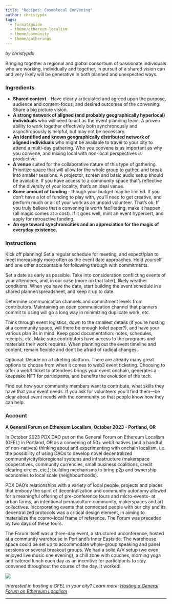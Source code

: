```yaml
---
title: "Recipes: Cosmolocal Convening"
author: christypdx
tags:
  - format/guide
  - theme/ethereum-localism
  - theme/community
  - theme/gatherings
---
```

*by christypdx*

Bringing together a regional and global consortium of passionate individuals who are working, individually and together, in pursuit of a shared vision can and very likely will be generative in both planned and unexpected ways.

### Ingredients

- **Shared context** - Have clearly articulated and agreed upon the purpose, audience and content-focus, and desired outcomes of the convening. Share a big picture vision.
- **A strong network of aligned (and probably geographically hyperlocal) individuals** who will need to act as the event planning team. A proven ability to work together effectively both synchronously and asynchronously is helpful, but may not be necessary.
- **An identified and known geographically distributed network of aligned individuals** who might be available to travel to your city to attend a multi-day gathering. Who you convene is as important as why you convene, and mixing local with non-local perspectives is productive.
- **A venue** suited for the collaborative nature of this type of gathering. Prioritize space that will allow for the whole group to gather, and break into smaller sessions. A projector, screen and basic audio setup should be available. If you have access to a community space that’s reflective of the diversity of your locality, that’s an ideal venue.
- **Some amount of funding** - though your budget may be limited. If you don’t have a lot of funding to play with, you’ll need to get creative, and perform much or all of your work as an unpaid volunteer. That’s ok. If you truly believe that a convening is worth facilitating, make it happen (all magic comes at a cost). If it goes well, mint an event hypercert, and apply for retroactive funding.
- **An eye toward synchronicities and an appreciation for the magic of everyday existence.**

### Instructions

Kick off planning! Set a regular schedule for meeting, and expect/plan to meet increasingly more often as the event date approaches. Hold yourself and one other accountable for following through with commitments.

Set a date as early as possible. Take into consideration conflicting events of your attendees, and, in our case (more on that later), likely weather conditions. When you have the date, start building the event schedule in a shared planner/spreadsheet, and keep it up to date.

Determine communication channels and commitment levels from contributors. Maintaining an open communication channel that planners commit to using will go a long way in minimizing duplicate work, etc.

Think through event logistics, down to the smallest details (if you’re hosting at a community space, will there be enough toilet paper?), and have your various plan Bs in mind. Keep good documentation: notes, schedules, receipts, etc. Make sure contributors have access to the programs and materials their work requires. When planning out the event timeline and content, remain flexible and don’t be afraid of radical changes.

Optional: Decide on a ticketing platform. There are already many great options to choose from when it comes to web3 event ticketing. Choosing to offer a web3 ticket to attendees brings your event onchain, generates a keepsake NFT for participants, and benefits the evolution of the tech.

Find out how your community members want to contribute, what skills they have that your event needs. If you ask for volunteers you’ll find them—be clear about event needs with the community so that people know how they can help.

### Account

**A General Forum on Ethereum Localism, October 2023 - Portland, OR**

In October 2023 PDX DAO put on the General Forum on Ethereum Localism (GFEL) in Portland, OR as a convening of 50+ web3 natives (and a handful of non-natives) thinking about and experimenting with onchain localism, i.e. the possibility of using DAOs to develop novel decentralized community/city/bioregional systems and infrastructure (makerspace cooperatives, community currencies, small business coalitions, credit clearing circles, etc.); building mechanisms to bring p2p and ownership economies to local scale (neighbourhoods).

PDX DAO’s relationships with a variety of local people, projects and places that embody the spirit of decentralization and community autonomy allowed for a meaningful offering of pre-conference tours and micro-events- at urban farms, an intentional permaculture community, makerspaces and art collectives. Incorporating events that connected people with our city and its decentralized protocols was a critical design element, in aiming to materialize the cosmo-local frame of reference. The Forum was preceded by two days of these tours.

The Forum itself was a three-day event, a structured unconference, hosted at a community warehouse in Portland’s Inner Eastside. The warehouse space could be set up to accommodate whole-group speaking and panel sessions or several breakout groups. We had a solid A/V setup (we even enjoyed live music one evening), a chill zone with couches, morning yoga and catered lunch each day as an incentive for participants to stay convened throughout the course of the day. It worked!

![](assets/gfel23-end.png)

I*nterested in hosting a GFEL in your city? Learn more: [Hosting a General Forum on Ethereum Localism](Hosting-a-GFEL.md)*

---

